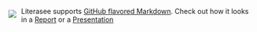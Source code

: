 <a href="https://literasee.github.io"><img src="https://literasee.github.io/public/Literasee_symbol_right_trimmed.svg" align="left" hspace="10" vspace="6"></a>

Literasee supports [GitHub flavored Markdown](https://guides.github.com/features/mastering-markdown/). Check out how it looks in a [Report](https://view.literasee.io/literasee/basic_markdown) or a [Presentation](https://view.literasee.io/literasee/basic_markdown/presentation/#/)
